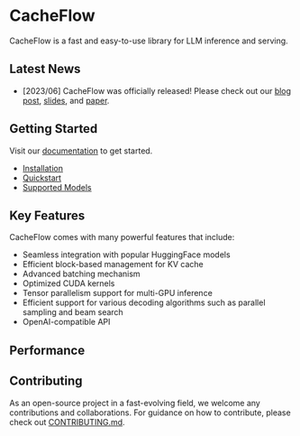 # CacheFlow

CacheFlow is a fast and easy-to-use library for LLM inference and serving.

## Latest News

- [2023/06] CacheFlow was officially released! Please check out our [blog post](), [slides](), and [paper]().

## Getting Started

Visit our [documentation]() to get started.
- [Installation]()
- [Quickstart]()
- [Supported Models]()

## Key Features

CacheFlow comes with many powerful features that include:

- Seamless integration with popular HuggingFace models
- Efficient block-based management for KV cache
- Advanced batching mechanism
- Optimized CUDA kernels
- Tensor parallelism support for multi-GPU inference
- Efficient support for various decoding algorithms such as parallel sampling and beam search
- OpenAI-compatible API

## Performance


## Contributing

As an open-source project in a fast-evolving field, we welcome any contributions and collaborations.
For guidance on how to contribute, please check out [CONTRIBUTING.md](./CONTRIBUTING.md).
